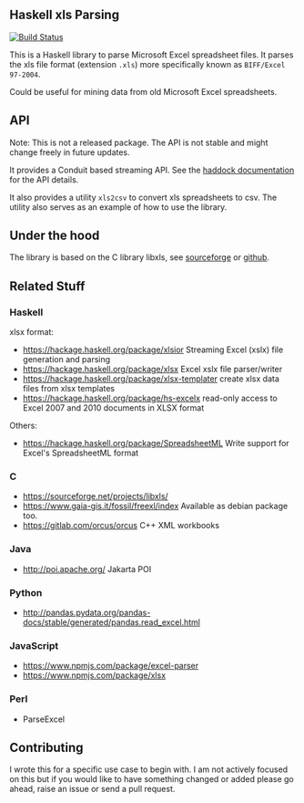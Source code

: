 ## Haskell xls Parsing

[![Build Status](https://travis-ci.org/harendra-kumar/xls.svg?branch=master)](https://travis-ci.org/harendra-kumar/xls)

This is a Haskell library to parse Microsoft Excel spreadsheet files. It parses
the xls file format (extension `.xls`) more specifically known as
`BIFF/Excel 97-2004`.

Could be useful for mining data from old Microsoft Excel spreadsheets.

## API
Note: This is not a released package. The API is not stable and might
change freely in future updates.

It provides a Conduit based streaming API. See the [haddock
documentation](https://rawgit.com/harendra-kumar/xls/master/doc/index.html)
for the API details.

It also provides a utility `xls2csv` to convert xls spreadsheets to csv. The
utility also serves as an example of how to use the library.

## Under the hood
The library is based on the C library libxls, see
[sourceforge](https://sourceforge.net/projects/libxls/) or
[github](https://github.com/svn2github/libxls).

## Related Stuff

### Haskell
xlsx format:
* https://hackage.haskell.org/package/xlsior Streaming Excel (xslx) file generation and parsing
* https://hackage.haskell.org/package/xlsx Excel xslx file parser/writer
* https://hackage.haskell.org/package/xlsx-templater create xlsx data files from xlsx templates
* https://hackage.haskell.org/package/hs-excelx read-only access to Excel 2007 and 2010 documents in XLSX format

Others:
* https://hackage.haskell.org/package/SpreadsheetML Write support for Excel's SpreadsheetML format

### C
* https://sourceforge.net/projects/libxls/
* https://www.gaia-gis.it/fossil/freexl/index Available as debian package too.
* https://gitlab.com/orcus/orcus C++ XML workbooks

### Java
* http://poi.apache.org/ Jakarta POI

### Python
* http://pandas.pydata.org/pandas-docs/stable/generated/pandas.read_excel.html

### JavaScript
* https://www.npmjs.com/package/excel-parser
* https://www.npmjs.com/package/xlsx

### Perl
* ParseExcel

## Contributing
I wrote this for a specific use case to begin with. I am not actively focused
on this but if you would like to have something changed or added please go
ahead, raise an issue or send a pull request.
